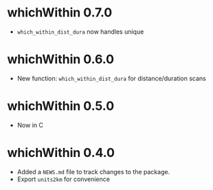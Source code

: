 # whichWithin 0.7.0

* `which_within_dist_dura` now handles unique


# whichWithin 0.6.0

* New function: `which_within_dist_dura` for distance/duration scans

# whichWithin 0.5.0

* Now in C

# whichWithin 0.4.0

* Added a `NEWS.md` file to track changes to the package.
* Export `units2km` for convenience
